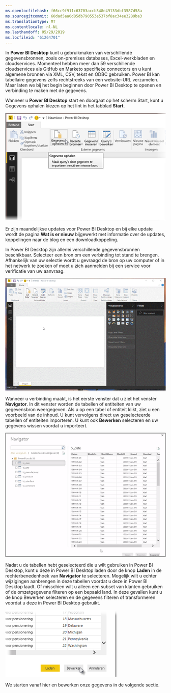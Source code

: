 ```yaml
---
ms.openlocfilehash: f66cc9f911c63703accb348e49133dbf3587d58a
ms.sourcegitcommit: 60dad5aa0d85db790553e537bf8ac34ee3289ba3
ms.translationtype: MT
ms.contentlocale: nl-NL
ms.lasthandoff: 05/29/2019
ms.locfileid: "61264701"
---
```

In **Power BI Desktop** kunt u gebruikmaken van verschillende gegevensbronnen, zoals on-premises databases, Excel-werkbladen en cloudservices. Momenteel hebben meer dan 59 verschillende cloudservices als GitHub en Marketo specifieke connectors en u kunt algemene bronnen via XML, CSV, tekst en ODBC gebruiken. Power BI kan tabellaire gegevens zelfs rechtstreeks van een website-URL verzamelen. Maar laten we bij het begin beginnen door Power BI Desktop te openen en verbinding te maken met de gegevens.

Wanneer u **Power BI Desktop** start en doorgaat op het scherm Start, kunt u Gegevens ophalen kiezen op het lint in het tabblad **Start**.

![](media/1-2-connect-to-data-sources-in-power-bi-desktop/1-2_1.png)

Er zijn maandelijkse updates voor Power BI Desktop en bij elke update wordt de pagina **Wat is er nieuw** bijgewerkt met informatie over de updates, koppelingen naar de blog en een downloadkoppeling.

In Power BI Desktop zijn allerlei verschillende gegevensbronnen beschikbaar. Selecteer een bron om een verbinding tot stand te brengen. Afhankelijk van uw selectie wordt u gevraagd de bron op uw computer of in het netwerk te zoeken of moet u zich aanmelden bij een service voor verificatie van uw aanvraag.

![](media/1-2-connect-to-data-sources-in-power-bi-desktop/1-2_2.gif)

Wanneer u verbinding maakt, is het eerste venster dat u ziet het venster **Navigator**. In dit venster worden de tabellen of entiteiten van uw gegevensbron weergegeven. Als u op een tabel of entiteit klikt, ziet u een voorbeeld van de inhoud. U kunt vervolgens direct uw geselecteerde tabellen of entiteiten importeren. U kunt ook **Bewerken** selecteren en uw gegevens wissen voordat u importeert.

![](media/1-2-connect-to-data-sources-in-power-bi-desktop/1-2_3.png)

Nadat u de tabellen hebt geselecteerd die u wilt gebruiken in Power BI Desktop, kunt u deze in Power BI Desktop laden door de knop **Laden** in de rechterbenedenhoek van **Navigator** te selecteren. Mogelijk wilt u echter wijzigingen aanbrengen in deze tabellen voordat u deze in Power BI Desktop laadt. Of misschien wilt u alleen een subset van klanten gebruiken of de omzetgegevens filteren op een bepaald land. In deze gevallen kunt u de knop Bewerken selecteren en de gegevens filteren of transformeren voordat u deze in Power BI Desktop gebruikt.

![](media/1-2-connect-to-data-sources-in-power-bi-desktop/1-2_4.png)

We starten vanaf hier en bewerken onze gegevens in de volgende sectie.

